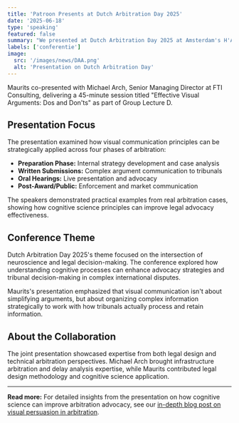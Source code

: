 ```yaml
---
title: 'Patroon Presents at Dutch Arbitration Day 2025'
date: '2025-06-18'
type: 'speaking'
featured: false
summary: "We presented at Dutch Arbitration Day 2025 at Amsterdam's H'ART Museum. The conference brought together over 220 arbitration professionals to explore Mind over Matter(s): the Tribunal's Take—examining how the human brain processes information and makes decisions in arbitration contexts."
labels: ['conferentie']
image:
  src: '/images/news/DAA.png'
  alt: 'Presentation on Dutch Arbitration Day'
---
```


Maurits co-presented with Michael Arch, Senior Managing Director at FTI Consulting, delivering a 45-minute session titled "Effective Visual Arguments: Dos and Don'ts" as part of Group Lecture D.

## Presentation Focus

The presentation examined how visual communication principles can be strategically applied across four phases of arbitration:

- **Preparation Phase:** Internal strategy development and case analysis
- **Written Submissions:** Complex argument communication to tribunals
- **Oral Hearings:** Live presentation and advocacy
- **Post-Award/Public:** Enforcement and market communication

The speakers demonstrated practical examples from real arbitration cases, showing how cognitive science principles can improve legal advocacy effectiveness.

## Conference Theme

Dutch Arbitration Day 2025's theme focused on the intersection of neuroscience and legal decision-making. The conference explored how understanding cognitive processes can enhance advocacy strategies and tribunal decision-making in complex international disputes.

Maurits's presentation emphasized that visual communication isn't about simplifying arguments, but about organizing complex information strategically to work with how tribunals actually process and retain information.

## About the Collaboration

The joint presentation showcased expertise from both legal design and technical arbitration perspectives. Michael Arch brought infrastructure arbitration and delay analysis expertise, while Maurits contributed legal design methodology and cognitive science application.

---

**Read more:** For detailed insights from the presentation on how cognitive science can improve arbitration advocacy, see our [in-depth blog post on visual persuasion in arbitration](/en/learn/articles/neuroscience-of-visual-persuasion).
